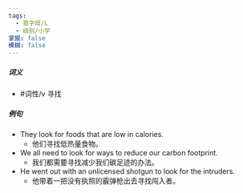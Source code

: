 ```yaml
---
tags:
  - 首字母/L
  - 级别/小学
掌握: false
模糊: false
---
```

##### 词义
- #词性/v  寻找
##### 例句
- They look for foods that are low in calories.
	- 他们寻找低热量食物。
- We all need to look for ways to reduce our carbon footprint.
	- 我们都需要寻找减少我们碳足迹的办法。
- He went out with an unlicensed shotgun to look for the intruders.
	- 他带着一把没有执照的霰弹枪出去寻找闯入者。